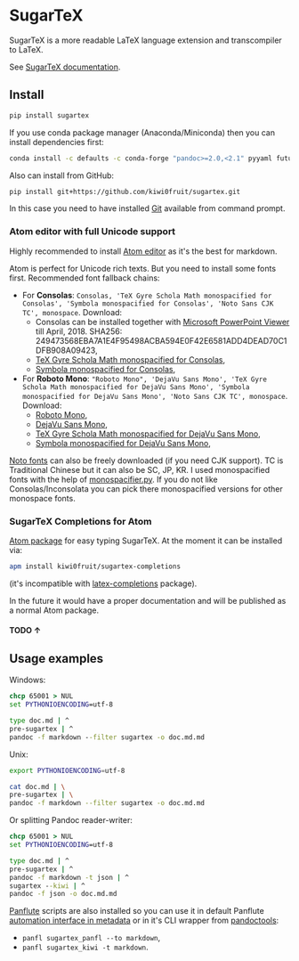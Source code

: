 # SugarTeX

SugarTeX is a more readable LaTeX language extension and transcompiler to LaTeX.

See [SugarTeX documentation](https://github.com/kiwi0fruit/sugartex/blob/master/sugartex.md).


## Install

```sh
pip install sugartex
```

If you use conda package manager (Anaconda/Miniconda) then you can install dependencies first:

```sh
conda install -c defaults -c conda-forge "pandoc>=2.0,<2.1" pyyaml future shutilwhich
```

Also can install from GitHub:

```sh
pip install git+https://github.com/kiwi0fruit/sugartex.git
```
In this case you need to have installed [Git](https://git-scm.com/downloads) available from command prompt.


### Atom editor with full Unicode support

Highly recommended to install [Atom editor](https://atom.io/) as it's the best for markdown.

Atom is perfect for Unicode rich texts. But you need to install some fonts first. Recommended font fallback chains:

* For **Consolas**: `Consolas, 'TeX Gyre Schola Math monospacified for Consolas', 'Symbola monospacified for Consolas', 'Noto Sans CJK TC', monospace`. Download:
    * Consolas can be installed together with [Microsoft PowerPoint Viewer](https://www.microsoft.com/en-us/download/details.aspx?id=13) till April, 2018. SHA256: 249473568EBA7A1E4F95498ACBA594E0F42E6581ADD4DEAD70C1DFB908A09423,
    * [TeX Gyre Schola Math monospacified for Consolas](https://github.com/cpitclaudel/monospacifier/blob/master/fonts/TeXGyreScholaMath_monospacified_for_Consolas.ttf?raw=true),
    * [Symbola monospacified for Consolas](https://github.com/cpitclaudel/monospacifier/blob/master/fonts/Symbola_monospacified_for_Consolas.ttf?raw=true),
* For **Roboto Mono**: `"Roboto Mono", 'DejaVu Sans Mono', 'TeX Gyre Schola Math monospacified for DejaVu Sans Mono', 'Symbola monospacified for DejaVu Sans Mono', 'Noto Sans CJK TC', monospace`. Download:
    * [Roboto Mono](https://github.com/google/fonts/tree/master/apache/robotomono),
    * [DejaVu Sans Mono](https://dejavu-fonts.github.io/Download.html),
    * [TeX Gyre Schola Math monospacified for DejaVu Sans Mono](https://github.com/cpitclaudel/monospacifier/blob/master/fonts/TeXGyreScholaMath_monospacified_for_DejaVuSansMono.ttf?raw=true),
    * [Symbola monospacified for DejaVu Sans Mono](https://github.com/cpitclaudel/monospacifier/blob/master/fonts/Symbola_monospacified_for_DejaVuSansMono.ttf?raw=true),

[Noto fonts](https://www.google.com/get/noto/) can also be freely downloaded (if you need CJK support). TC is Traditional Chinese but it can also be SC, JP, KR. I used monospacified fonts with the help of [monospacifier.py](https://github.com/cpitclaudel/monospacifier). If you do not like Consolas/Inconsolata you can pick there monospacified versions for other monospace fonts.


### SugarTeX Completions for Atom

[Atom package](https://github.com/kiwi0fruit/sugartex-completions) for easy typing SugarTeX. At the moment it can be installed via:

```sh
apm install kiwi0fruit/sugartex-completions
```
(it's incompatible with [latex-completions](https://atom.io/packages/latex-completions) package).

In the future it would have a proper documentation and will be published as a normal Atom package.

#### TODO ↑


## Usage examples

Windows:

```bat
chcp 65001 > NUL
set PYTHONIOENCODING=utf-8

type doc.md | ^
pre-sugartex | ^
pandoc -f markdown --filter sugartex -o doc.md.md
```

Unix:

```sh
export PYTHONIOENCODING=utf-8

cat doc.md | \
pre-sugartex | \
pandoc -f markdown --filter sugartex -o doc.md.md
```

Or splitting Pandoc reader-writer:

```bat
chcp 65001 > NUL
set PYTHONIOENCODING=utf-8

type doc.md | ^
pre-sugartex | ^
pandoc -f markdown -t json | ^
sugartex --kiwi | ^
pandoc -f json -o doc.md.md
```

[Panflute](https://github.com/sergiocorreia/panflute) scripts are also installed so you can use it in default Panflute [automation interface in metadata](http://scorreia.com/software/panflute/guide.html#running-filters-automatically) or in it's CLI wrapper from [pandoctools](https://github.com/kiwi0fruit/pandoctools):

* `panfl sugartex_panfl --to markdown`,
* `panfl sugartex_kiwi -t markdown`.
